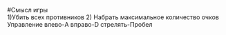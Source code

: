 #Смысл игры  
 1)Убить всех противников 
 2) Набрать максимальное количество очков 
 Управление 
 влево-A 
 вправо-D 
 стрелять-Пробел 
    
